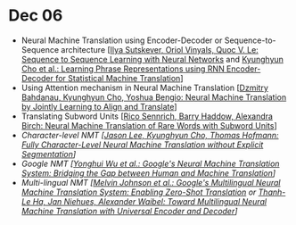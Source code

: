 # Dec 06

- Neural Machine Translation using Encoder-Decoder or Sequence-to-Sequence architecture [[Ilya Sutskever, Oriol Vinyals, Quoc V. Le: Sequence to Sequence Learning with Neural Networks](https://arxiv.org/abs/1409.3215) and [Kyunghyun Cho et al.: Learning Phrase Representations using RNN Encoder-Decoder for Statistical Machine Translation](https://arxiv.org/abs/1406.1078)]
- Using Attention mechanism in Neural Machine Translation [[Dzmitry Bahdanau, Kyunghyun Cho, Yoshua Bengio: Neural Machine Translation by Jointly Learning to Align and Translate](https://arxiv.org/abs/1409.0473)]
- Translating Subword Units [[Rico Sennrich, Barry Haddow, Alexandra Birch: Neural Machine Translation of Rare Words with Subword Units](https://arxiv.org/abs/1508.07909)]
- *Character-level NMT [[Jason Lee, Kyunghyun Cho, Thomas Hofmann: Fully Character-Level Neural Machine Translation without Explicit Segmentation](https://arxiv.org/abs/1610.03017)]*
- *Google NMT [[Yonghui Wu et al.: Google's Neural Machine Translation System: Bridging the Gap between Human and Machine Translation](https://arxiv.org/abs/1609.08144)]*
- *Multi-lingual NMT [[Melvin Johnson et al.: Google's Multilingual Neural Machine Translation System: Enabling Zero-Shot Translation](https://arxiv.org/abs/1611.04558) or [Thanh-Le Ha, Jan Niehues, Alexander Waibel: Toward Multilingual Neural Machine Translation with Universal Encoder and Decoder](https://arxiv.org/abs/1611.04798)]*
